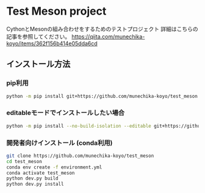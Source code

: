 # Test Meson project

CythonとMesonの組み合わせをするためのテストプロジェクト
詳細はこちらの記事を参照してください。
https://qiita.com/munechika-koyo/items/362f156b414e05dda6cd

## インストール方法
### pip利用
```bash
python -m pip install git+https://github.com/munechika-koyo/test_meson
```

### editableモードでインストールしたい場合
```bash
python -m pip install --no-build-isolation --editable git+https://github.com/munechika-koyo/test_meson
```

### 開発者向けインストール (conda利用)
```bash
git clone https://github.com/munechika-koyo/test_meson
cd test_meson
conda env create -f environment.yml
conda activate test_meson
python dev.py build
python dev.py install
```
